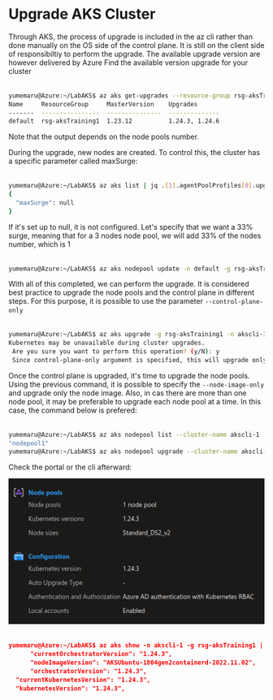# Upgrade AKS Cluster

Through AKS, the process of upgrade is included in the az cli rather than done manually on the OS side of the control plane.
It is still on the client side of responsibiltiy to perform the upgrade. The available upgrade version are however delivered by Azure
Find the available version upgrade for your cluster

```bash

yumemaru@Azure:~/LabAKS$ az aks get-upgrades --resource-group rsg-aksTraining1 --name akscli-1 --output table
Name     ResourceGroup     MasterVersion    Upgrades
-------  ----------------  ---------------  --------------
default  rsg-aksTraining1  1.23.12          1.24.3, 1.24.6
```

Note that the output depends on the node pools number.

During the upgrade, new nodes are created. To control this, the cluster has a specific parameter called maxSurge:

```bash

yumemaru@Azure:~/LabAKS$ az aks list | jq .[1].agentPoolProfiles[0].upgradeSettings
{
  "maxSurge": null
}

```

If it's set up to null, it is not configured. Let's specify that we want a 33% surge, meaning that for a 3 nodes node pool, we will add 33% of the nodes number, which is 1

```bash

yumemaru@Azure:~/LabAKS$ az aks nodepool update -n default -g rsg-aksTraining1 --cluster-name akscli-1 --max-surge 33%


```

With all of this completed, we can perform the upgrade.
It is considered best practice to upgrade the node pools and the control plane in different steps. For this purpose, it is possible to use the parameter `--control-plane-only`

```bash

yumemaru@Azure:~/LabAKS$ az aks upgrade -g rsg-aksTraining1 -n akscli-1 --kubernetes-version 1.24.3 --control-plane-only
Kubernetes may be unavailable during cluster upgrades.
 Are you sure you want to perform this operation? (y/N): y 
 Since control-plane-only argument is specified, this will upgrade only the control plane to 1.24.3. Node pool will not change. Continue? (y/N): y

```

Once the control plane is upgraded, it's time to upgrade the node pools. 
Using the previous command, it is possible to specify the `--node-image-only` and upgrade only the node image.
Also, in cas there are more than one node pool, it may be preferable to upgrade each node pool at a time.
In this case, the command below is prefered:

```bash

yumemaru@Azure:~/LabAKS$ az aks nodepool list --cluster-name akscli-1 --resource-group rsg-akstraining1 | jq .[].name
"nodepool1"
yumemaru@Azure:~/LabAKS$ az aks nodepool upgrade --cluster-name akscli-1 --name nodepool1 --resource-group rsg-aksTraining1 --kubernetes-version 1.24.3

```

Check the portal or the cli afterward:

![Illustration 1](./Img/aksupgrade001.png) 

```json

yumemaru@Azure:~/LabAKS$ az aks show -n akscli-1 -g rsg-aksTraining1 | grep -i version
      "currentOrchestratorVersion": "1.24.3",
      "nodeImageVersion": "AKSUbuntu-1804gen2containerd-2022.11.02",
      "orchestratorVersion": "1.24.3",
  "currentKubernetesVersion": "1.24.3",
  "kubernetesVersion": "1.24.3",

```
